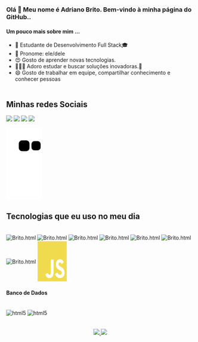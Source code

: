 ### Olá 👋 Meu nome é Adriano Brito.  Bem-vindo à minha página do GitHub.. <br> 


#### Um pouco mais sobre mim ...
- 🌱 Estudante de Desenvolvimento Full Stack:mortar_board:
- 🤗 Pronome: ele/dele
- 😍 Gosto de aprender novas tecnologias.
- 👩🏽‍💻 Adoro estudar e buscar soluções inovadoras.🚀
- 😄 Gosto de trabalhar em equipe, compartilhar conhecimento e conhecer pessoas<br><br>

## **Minhas redes Sociais**
<div> 
   <a href="https://instagram.com/adrianobrito_dev" target="_blank"><img src="https://img.shields.io/badge/-Instagram-%23E4405F?style=for-the-badge&logo=instagram&logoColor=white" target="_blank"></a>
   <a href = "mailto:britobtx@gmail"><img src="https://img.shields.io/badge/-Gmail-%23333?style=for-the-badge&logo=gmail&logoColor=white" target="_blank"></a>
  <a href="https://www.linkedin.com/in/adriano-bt/" target="_blank"><img src="https://img.shields.io/badge/-LinkedIn-%230077B5?style=for-the-badge&logo=linkedin&logoColor=white" target="_blank"></a> 
 <a href="https://api.whatsapp.com/send?phone=5511963570853"  target="_blank"><img src="https://img.shields.io/badge/WhatsApp-5511963570853?style=for-the-badge&logo=whatsapp&logoColor=white "><a/>
 
  ![Snake animation](https://github.com/rafaballerini/rafaballerini/blob/output/github-contribution-grid-snake.svg)
 
</div>


## **Tecnologias que eu uso no meu dia** 
</div>
<div style="display: inline_block"><br>
 <img align="center" alt="Brito.html" height="80" whidth="40" src="https://cdn.jsdelivr.net/gh/devicons/devicon/icons/html5/html5-original-wordmark.svg" />
 <img align="center" alt="Brito.html" height="80" whidth="40" src="https://cdn.jsdelivr.net/gh/devicons/devicon/icons/css3/css3-original-wordmark.svg" />
 <img align="center" alt="Brito.html" height="80" whidth="40" src="https://cdn.jsdelivr.net/gh/devicons/devicon/icons/git/git-original-wordmark.svg" />
 <img align="center" alt="Brito.html" height="80" whidth="40" src="https://cdn.jsdelivr.net/gh/devicons/devicon/icons/react/react-original-wordmark.svg" />
<img align="center" alt="Brito.html" height="80" whidth="40" src="https://cdn.jsdelivr.net/gh/devicons/devicon/icons/github/github-original-wordmark.svg"/>
 <img align="center" alt="Brito.html" height="80" whidth="40"src="https://cdn.jsdelivr.net/gh/devicons/devicon/icons/nodejs/nodejs-original-wordmark.svg"/>
   <img align="center" alt="Brito.html" height="80" whidth="40"src="https://cdn.jsdelivr.net/gh/devicons/devicon/icons/typescript/typescript-plain.svg" />
<img align="center" alt="Brito-Js" height="110" width="80" src="https://raw.githubusercontent.com/devicons/devicon/master/icons/javascript/javascript-plain.svg"/>
  
 #### Banco de Dados ####
<div><br/>
  <img align="center" alt="html5" src="https://img.shields.io/badge/MySQL-00000F?style=for-the-badge&logo=mysql&logoColor=white"/>
  <img align="center" alt="html5" src="https://img.shields.io/badge/SQLite-07405E?style=for-the-badge&logo=sqlite&logoColor=white"/>
</div>
<br>
<br>
 
<div align="center" >
  <a href="https://github.com/Britobtx">
  <img height="150em" src="https://github-readme-stats.vercel.app/api?username=Britobtx&show_icons=true&theme=cobalt&include_all_commits=true&count_private=true"/>
  <img height="150em" src="https://github-readme-stats.vercel.app/api/top-langs/?username=Britobtx&layout=compact&langs_count=7&theme=cobalt"/>
   
</div>
 
